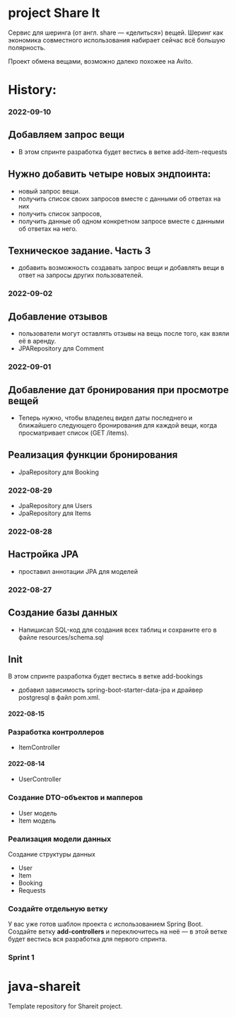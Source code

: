 # project Share It

Сервис для шеринга (от англ. share — «делиться») вещей.
Шеринг как экономика совместного использования набирает сейчас всё большую полярность.

Проект обмена вещами, возможно далеко похожее на Avito.

# History:
### 2022-09-10
## Добавляем запрос вещи
- В этом спринте разработка будет вестись в ветке add-item-requests

## Нужно добавить четыре новых эндпоинта:
- новый запрос вещи.
- получить список своих запросов вместе с данными об ответах на них
- получить список запросов,
- получить данные об одном конкретном запросе вместе с данными об ответах на него.

## Техническое задание. Часть 3
- добавить возможность создавать запрос вещи и добавлять вещи в ответ на запросы других пользователей.


### 2022-09-02
## Добавление отзывов
- пользователи могут оставлять отзывы на вещь после того, как взяли её в аренду.
- JPARepository для Comment

### 2022-09-01
## Добавление дат бронирования при просмотре вещей
- Теперь нужно, чтобы владелец видел даты последнего и ближайшего следующего бронирования для каждой вещи, когда просматривает список (GET /items).

## Реализация функции бронирования
- JpaRepository для Booking

### 2022-08-29
- JpaRepository для Users
- JpaRepository для Items

### 2022-08-28
## Настройка JPA
- проставил аннотации JPA для моделей

### 2022-08-27
## Создание базы данных

- Напишисал SQL-код для создания всех таблиц и сохраните его в файле resources/schema.sql

## Init
В этом спринте разработка будет вестись в ветке add-bookings
- добавил зависимость spring-boot-starter-data-jpa и драйвер postgresql в файл pom.xml.

#### 2022-08-15
### Разработка контроллеров

- ItemController
#### 2022-08-14
- UserController

### Создание DTO-объектов и мапперов

- User модель
- Item модель

### Реализация модели данных

Создание структуры данных

- User
- Item
- Booking
- Requests

### Создайте отдельную ветку

У вас уже готов шаблон проекта с использованием Spring Boot. Создайте ветку **add-controllers** и
переключитесь на неё — в этой ветке будет вестись вся разработка для первого спринта.

### Sprint 1

# java-shareit

Template repository for Shareit project.
